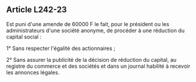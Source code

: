 Article L242-23
----
Est puni d'une amende de 60000 F le fait, pour le président ou les
administrateurs d'une société anonyme, de procéder à une réduction du capital
social :

1° Sans respecter l'égalité des actionnaires ;

2° Sans assurer la publicité de la décision de réduction du capital, au registre
du commerce et des sociétés et dans un journal habilité à recevoir les annonces
légales.
